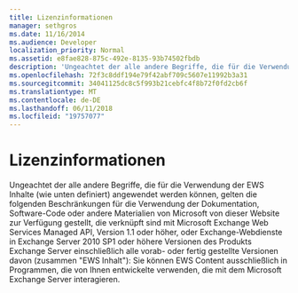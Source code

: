 ```yaml
---
title: Lizenzinformationen
manager: sethgros
ms.date: 11/16/2014
ms.audience: Developer
localization_priority: Normal
ms.assetid: e8fae828-875c-492e-8135-93b74502fbdb
description: 'Ungeachtet der alle andere Begriffe, die für die Verwendung der EWS Inhalte (wie unten definiert) angewendet werden können, gelten die folgenden Beschränkungen für die Verwendung der Dokumentation, Software-Code oder andere Materialien von Microsoft von dieser Website zur Verfügung gestellt, die verknüpft sind mit Microsoft Exchange Web Services Managed API, Version 1.1 oder höher oder Exchange-Webdienste in Exchange Server 2010 SP1 oder höhere Versionen des Produkts Exchange Server, einschließlich alle vorab- oder fertig gestellte Versionen davon (zusammengefasster Form EWS Inhalt): Sie EWS-Content können ausschließlich in Programmen, die von Ihnen entwickelte, die mit dem Microsoft Exchange Server interagieren.'
ms.openlocfilehash: 72f3c8ddf194e79f42abf709c5607e11992b3a31
ms.sourcegitcommit: 34041125dc8c5f993b21cebfc4f8b72f0fd2cb6f
ms.translationtype: MT
ms.contentlocale: de-DE
ms.lasthandoff: 06/11/2018
ms.locfileid: "19757077"
---
```

# <a name="license-information"></a>Lizenzinformationen

Ungeachtet der alle andere Begriffe, die für die Verwendung der EWS Inhalte (wie unten definiert) angewendet werden können, gelten die folgenden Beschränkungen für die Verwendung der Dokumentation, Software-Code oder andere Materialien von Microsoft von dieser Website zur Verfügung gestellt, die verknüpft sind mit Microsoft Exchange Web Services Managed API, Version 1.1 oder höher, oder Exchange-Webdienste in Exchange Server 2010 SP1 oder höhere Versionen des Produkts Exchange Server einschließlich alle vorab- oder fertig gestellte Versionen davon (zusammen "EWS Inhalt"): Sie können EWS Content ausschließlich in Programmen, die von Ihnen entwickelte verwenden, die mit dem Microsoft Exchange Server interagieren.
  

